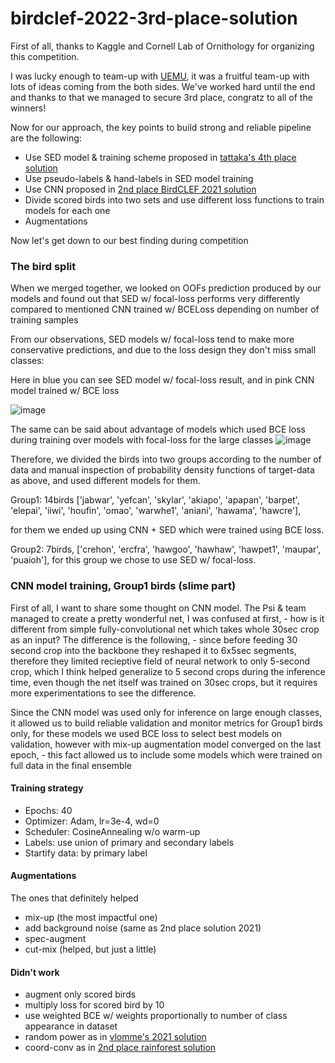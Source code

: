 # birdclef-2022-3rd-place-solution

First of all, thanks to Kaggle and Cornell Lab of Ornithology for organizing this competition.

I was lucky enough to team-up with [UEMU](https://www.kaggle.com/asaliquid1011), it was a fruitful team-up with lots of ideas coming from the both sides. 
We've worked hard until the end and thanks to that we managed to secure 3rd place, congratz to all of the winners!

Now for our approach, the key points to build strong and reliable pipeline are the following:

* Use SED model & training scheme proposed in [tattaka's 4th place solution](https://www.kaggle.com/competitions/birdclef-2021/discussion/243293)
* Use pseudo-labels & hand-labels in SED model training
* Use CNN proposed in [2nd place BirdCLEF 2021 solution](https://www.kaggle.com/competitions/birdclef-2021/discussion/243463)
* Divide scored birds into two sets and use different loss functions to train models for each one
* Augmentations

Now let's get down to our best finding during competition

### The bird split

When we merged together, we looked on OOFs prediction produced by our models and found out that SED w/ focal-loss performs very differently compared to mentioned CNN trained w/ BCELoss depending on number of training samples

From our observations, SED models w/ focal-loss tend to make more conservative predictions, and due to the loss design they don't miss small classes:

Here in blue you can see SED model w/ focal-loss result, and in pink CNN model trained w/ BCE loss
 
![image](https://user-images.githubusercontent.com/57013219/170329125-532a0640-cb54-4a81-9d8a-fadd4721d6ae.png)

The same can be said about advantage of models which used BCE loss during training over models with focal-loss for the large classes 
![image](https://user-images.githubusercontent.com/57013219/170329065-9a9d4da1-1660-46d4-b25e-9419f451f63d.png)

Therefore, we divided the birds into two groups according to the number of data and manual inspection of probability density functions of target-data as above, and used different models for them.

Group1: 14birds  ['jabwar', 'yefcan', 'skylar', 'akiapo', 'apapan', 'barpet', 'elepai', 'iiwi', 'houfin', 'omao', 'warwhe1', 'aniani', 'hawama', 'hawcre'], 

for them we ended up using CNN + SED which were trained using BCE loss.

Group2: 7birds,  ['crehon', 'ercfra', 'hawgoo', 'hawhaw', 'hawpet1', 'maupar', 'puaioh'], for this group we chose to use SED w/ focal-loss.

### CNN model training, Group1 birds (slime part)

First of all, I want to share some thought on CNN model. The Psi & team managed to create a pretty wonderful net, I was confused at first, - how is it different from simple fully-convolutional net which takes whole 30sec crop as an input? The difference is the following, - since before feeding 30 second crop into the backbone they reshaped it to 6x5sec segments, therefore they limited recieptive field of neural network to only 5-second crop, which I think helped generalize to 5 second crops during the inference time, even though the net itself was trained on 30sec crops, but it requires more experimentations to see the difference.
 
Since the CNN model was used only for inference on large enough classes, it allowed us to build reliable validation and monitor metrics for Group1 birds only, 
for these models we used BCE loss to select best models on validation, however with mix-up augmentation model converged on the last epoch, - this fact allowed us to include some models which were trained on full data in the final ensemble

#### Training strategy

* Epochs: 40
* Optimizer: Adam, lr=3e-4, wd=0
* Scheduler: CosineAnnealing w/o warm-up
* Labels: use union of primary and secondary labels
* Startify data: by primary label

#### Augmentations

The ones that definitely helped
* mix-up (the most impactful one)
* add background noise (same as 2nd place solution 2021)
* spec-augment
* cut-mix (helped, but just a little)

#### Didn't work

* augment only scored birds
* multiply loss for scored bird by 10 
* use weighted BCE w/ weights proportionally to number of class appearance in dataset
* random power as in [vlomme's 2021 solution](https://www.kaggle.com/competitions/birdclef-2021/discussion/243351)
* coord-conv as in [2nd place rainforest solution](https://www.kaggle.com/competitions/rfcx-species-audio-detection/discussion/220760)

